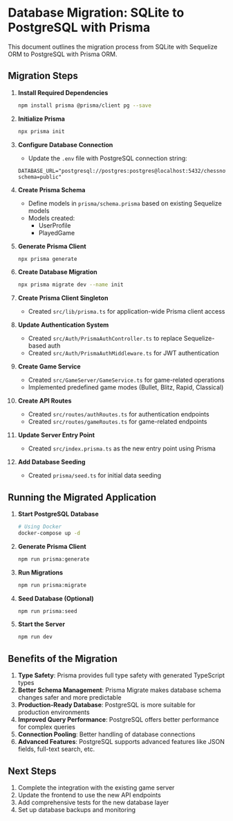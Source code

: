 # Database Migration: SQLite to PostgreSQL with Prisma

This document outlines the migration process from SQLite with Sequelize ORM to PostgreSQL with Prisma ORM.

## Migration Steps

1. **Install Required Dependencies**
   ```bash
   npm install prisma @prisma/client pg --save
   ```

2. **Initialize Prisma**
   ```bash
   npx prisma init
   ```

3. **Configure Database Connection**
   - Update the `.env` file with PostgreSQL connection string:
   ```
   DATABASE_URL="postgresql://postgres:postgres@localhost:5432/chessnow?schema=public"
   ```

4. **Create Prisma Schema**
   - Define models in `prisma/schema.prisma` based on existing Sequelize models
   - Models created:
     - UserProfile
     - PlayedGame

5. **Generate Prisma Client**
   ```bash
   npx prisma generate
   ```

6. **Create Database Migration**
   ```bash
   npx prisma migrate dev --name init
   ```

7. **Create Prisma Client Singleton**
   - Created `src/lib/prisma.ts` for application-wide Prisma client access

8. **Update Authentication System**
   - Created `src/Auth/PrismaAuthController.ts` to replace Sequelize-based auth
   - Created `src/Auth/PrismaAuthMiddleware.ts` for JWT authentication

9. **Create Game Service**
   - Created `src/GameServer/GameService.ts` for game-related operations
   - Implemented predefined game modes (Bullet, Blitz, Rapid, Classical)

10. **Create API Routes**
    - Created `src/routes/authRoutes.ts` for authentication endpoints
    - Created `src/routes/gameRoutes.ts` for game-related endpoints

11. **Update Server Entry Point**
    - Created `src/index.prisma.ts` as the new entry point using Prisma

12. **Add Database Seeding**
    - Created `prisma/seed.ts` for initial data seeding

## Running the Migrated Application

1. **Start PostgreSQL Database**
   ```bash
   # Using Docker
   docker-compose up -d
   ```

2. **Generate Prisma Client**
   ```bash
   npm run prisma:generate
   ```

3. **Run Migrations**
   ```bash
   npm run prisma:migrate
   ```

4. **Seed Database (Optional)**
   ```bash
   npm run prisma:seed
   ```

5. **Start the Server**
   ```bash
   npm run dev
   ```

## Benefits of the Migration

1. **Type Safety**: Prisma provides full type safety with generated TypeScript types
2. **Better Schema Management**: Prisma Migrate makes database schema changes safer and more predictable
3. **Production-Ready Database**: PostgreSQL is more suitable for production environments
4. **Improved Query Performance**: PostgreSQL offers better performance for complex queries
5. **Connection Pooling**: Better handling of database connections
6. **Advanced Features**: PostgreSQL supports advanced features like JSON fields, full-text search, etc.

## Next Steps

1. Complete the integration with the existing game server
2. Update the frontend to use the new API endpoints
3. Add comprehensive tests for the new database layer
4. Set up database backups and monitoring